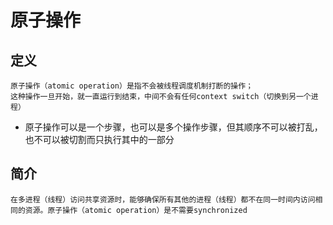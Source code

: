 # 原子操作
## 定义
    原子操作（atomic operation）是指不会被线程调度机制打断的操作；
    这种操作一旦开始，就一直运行到结束，中间不会有任何context switch（切换到另一个进程）

- 原子操作可以是一个步骤，也可以是多个操作步骤，但其顺序不可以被打乱，也不可以被切割而只执行其中的一部分

## 简介
    在多进程（线程）访问共享资源时，能够确保所有其他的进程（线程）都不在同一时间内访问相同的资源。原子操作（atomic operation）是不需要synchronized